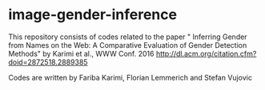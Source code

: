 # image-gender-inference
This repository consists of codes related to the paper " Inferring Gender from Names on the Web: A Comparative Evaluation of Gender Detection Methods" by Karimi et al., WWW Conf. 2016 http://dl.acm.org/citation.cfm?doid=2872518.2889385

Codes are written by
Fariba Karimi, Florian Lemmerich and Stefan Vujovic
